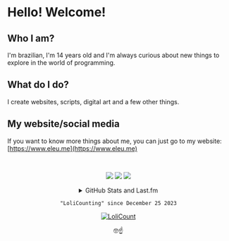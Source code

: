 # Hello! Welcome!

## Who I am?
I'm brazilian, I'm 14 years old and I'm always curious about new things to explore in the world of programming.

## What do I do?
I create websites, scripts, digital art and a few other things.

## My website/social media
If you want to know more things about me, you can just go to my website: [https://www.eleu.me](https://www.eleu.me)

<br>
<div align="center">

[![](https://img.shields.io/youtube/channel/subscribers/UCTRoy3MnTQAT0aT84KbUZ4Q?style=for-the-badge&logo=youtube)](https://www.youtube.com/channel/UCTRoy3MnTQAT0aT84KbUZ4Q?sub_confirmation=1)
[![](https://img.shields.io/github/followers/lucmsilva651?style=for-the-badge&logo=github)](https://github.com/lucmsilva651/lucmsilva651/)
[![](https://img.shields.io/twitter/follow/lucmsilvagg?style=for-the-badge&logo=twitter)](https://twitter.com/intent/follow?screen_name=lucmsilvagg)

<details>
  <summary>GitHub Stats and Last.fm</summary>
<br>

[![GitHub stats](https://github-readme-stats.vercel.app/api?username=lucmsilva651&theme=dracula&disable_animations=true&rank_icon=github&hide=prs,contribs&include_all_commits=true&show_icons=true&hide_border=true)](#)

[![GitHub Streak](https://streak-stats.demolab.com/?user=lucmsilva651&theme=dracula&hide_border=true)](#)

[![Top Langs](https://github-readme-stats.vercel.app/api/top-langs/?username=lucmsilva651&disable_animations=true&theme=dracula&hide=scss,less,c&hide_border=true&layout=donut)](#)

[![My Last.fm](https://lastfm-recently-played.vercel.app/api?user=lucmsilva&bg_color=282a36)](https://www.last.fm/user/lucmsilva)

</details>
  
``"LoliCounting" since December 25 2023``
 
[![LoliCount](https://count.getloli.com/get/@lucmsilva?theme=rule34)](http://go.eleu.me/yt-test-link)
 
🤓☝️

</div>
